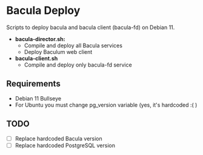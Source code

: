 # Bacula Deploy

Scripts to deploy bacula and bacula client (bacula-fd) on Debian 11.

- **bacula-director.sh:**
  - Compile and deploy all Bacula services
  - Deploy Baculum web client
- **bacula-client.sh**
  - Compile and deploy only bacula-fd service

## Requirements

- Debian 11 Bullseye
- For Ubuntu you must change pg_version variable (yes, it's hardcoded :( )

## TODO

- [ ] Replace hardcoded Bacula version
- [ ] Replace hardcoded PostgreSQL version
